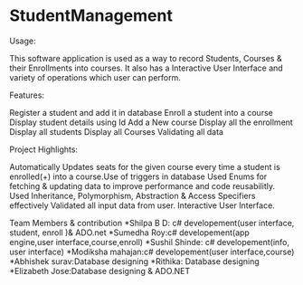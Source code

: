 # StudentManagement

Usage:

This software application is used as a way to record Students, Courses & their Enrollments into courses.
It also has a Interactive User Interface and variety of operations which user can perform.

Features:

Register a student and add it in database
Enroll a student into a course
Display student details using Id
Add a New course
Display all the enrollment
Display all students
Display all Courses
Validating all data
 
 

Project Highlights:

Automatically Updates seats for the given course every time a student is enrolled(+) into a course.Use of triggers in database
Used Enums for fetching & updating data to improve performance and code reusabilitly.
Used Inheritance, Polymorphism, Abstraction & Access Specifiers effectively
Validated all input data from user.
Interactive User Interface.

Team Members & contribution
*Shilpa B D: c# developement(user interface, student, enroll )& ADO.net
*Sumedha Roy:c# developement(app engine,user interface,course,enroll)
*Sushil Shinde: c# developement(info, user interface)
*Modiksha mahajan:c# developement(user interface,course)
*Abhishek surav:Database designing
*Rithika: Database designing
*Elizabeth Jose:Database designing & ADO.NET
